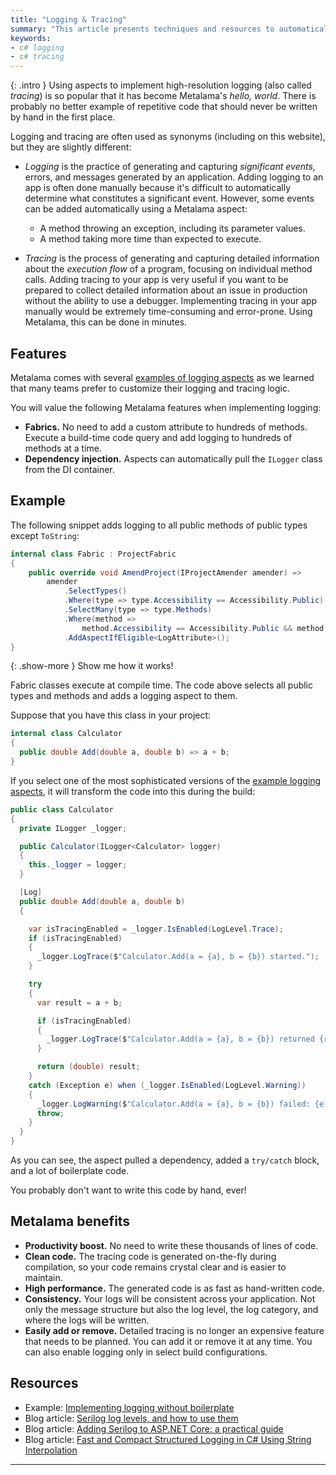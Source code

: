 ```yaml
---
title: "Logging & Tracing"
summary: "This article presents techniques and resources to automatically implement logging and tracing in C# using Metalama."
keywords:
- c# logging
- c# tracing
---
```


{: .intro }
Using aspects to implement high-resolution logging (also called _tracing_) is so popular that it has become Metalama's
_hello, world_. There is probably no better example of repetitive code that should never be written by hand in the first
place.

Logging and tracing are often used as synonyms (including on this website), but they are slightly different:

* *Logging* is the practice of generating and capturing _significant events_, errors, and messages generated by an
  application. Adding logging to an app is often done manually because it's difficult to automatically determine what
  constitutes a significant event. However, some events can be added automatically using a Metalama aspect:

    - A method throwing an exception, including its parameter values.
    - A method taking more time than expected to execute.

* *Tracing* is the process of generating and capturing detailed information about the _execution flow_ of a program,
  focusing on individual method calls. Adding tracing to your app is very useful if you want to be prepared to collect
  detailed information about an issue in production without the ability to use a debugger. Implementing tracing in your
  app manually would be extremely time-consuming and error-prone. Using Metalama, this can be done in minutes.

## Features

Metalama comes with several [examples of logging aspects](https://doc.postsharp.net/metalama/examples/log) as we learned
that many teams prefer to customize their logging and tracing logic.

You will value the following Metalama features when implementing logging:

- **Fabrics.** No need to add a custom attribute to hundreds of methods. Execute a build-time code query and add logging
  to hundreds of methods at a time.
- **Dependency injection.** Aspects can automatically pull the `ILogger` class from the DI container.

## Example

The following snippet adds logging to all public methods of public types except `ToString`:

```csharp
internal class Fabric : ProjectFabric
{
    public override void AmendProject(IProjectAmender amender) =>
        amender
            .SelectTypes()
            .Where(type => type.Accessibility == Accessibility.Public)
            .SelectMany(type => type.Methods)
            .Where(method =>
                method.Accessibility == Accessibility.Public && method.Name != "ToString")
            .AddAspectIfEligible<LogAttribute>();
}
```

{: .show-more }
Show me how it works!

Fabric classes execute at compile time. The code above selects all public types and methods and adds a logging aspect to
them.

Suppose that you have this class in your project:

```cs
internal class Calculator
{
  public double Add(double a, double b) => a + b;
}
```

If you select one of the most sophisticated versions of
the [example logging aspects](https://doc.postsharp.net/metalama/examples/log), it will transform the code into this
during the build:

```cs
public class Calculator
{
  private ILogger _logger;

  public Calculator(ILogger<Calculator> logger)
  {
    this._logger = logger;
  }

  [Log]
  public double Add(double a, double b)
  {

    var isTracingEnabled = _logger.IsEnabled(LogLevel.Trace);
    if (isTracingEnabled)
    {
      _logger.LogTrace($"Calculator.Add(a = {a}, b = {b}) started.");
    }

    try
    {
      var result = a + b;

      if (isTracingEnabled)
      {
        _logger.LogTrace($"Calculator.Add(a = {a}, b = {b}) returned {result}.");
      }

      return (double) result;
    }
    catch (Exception e) when (_logger.IsEnabled(LogLevel.Warning))
    {
      _logger.LogWarning($"Calculator.Add(a = {a}, b = {b}) failed: {e.Message}");
      throw;
    }
  }
}
```

As you can see, the aspect pulled a dependency, added a `try/catch` block, and a lot of boilerplate code.

You probably don't want to write this code by hand, ever!

## Metalama benefits

- **Productivity boost.** No need to write these thousands of lines of code.
- **Clean code.** The tracing code is generated on-the-fly during compilation, so your code remains crystal clear and is
  easier to maintain.
- **High performance.** The generated code is as fast as hand-written code.
- **Consistency.** Your logs will be consistent across your application. Not only the message structure but also the log
  level, the log category, and where the logs will be written.
- **Easily add or remove.** Detailed tracing is no longer an expensive feature that needs to be planned. You can add it
  or remove it at any time. You can also enable logging only in select build configurations.

## Resources

* Example: [Implementing logging without boilerplate](https://doc.postsharp.net/metalama/examples/log)
* Blog article: [Serilog log levels, and how to use them](https://blog.postsharp.net/serilog-log-levels)
* Blog article: [Adding Serilog to ASP.NET Core: a practical guide](https://blog.postsharp.net/serilog-aspnetcore)
* Blog
  article: [Fast and Compact Structured Logging in C# Using String Interpolation](https://blog.postsharp.net/structured-logging-with-string-interpolation)

---
